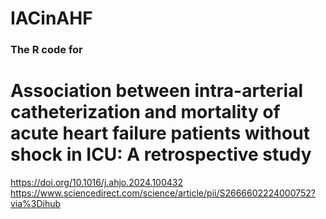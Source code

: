 # IACinAHF

### The R code for


# Association between intra-arterial catheterization and mortality of acute heart failure patients without shock in ICU: A retrospective study #
https://doi.org/10.1016/j.ahjo.2024.100432
https://www.sciencedirect.com/science/article/pii/S2666602224000752?via%3Dihub
